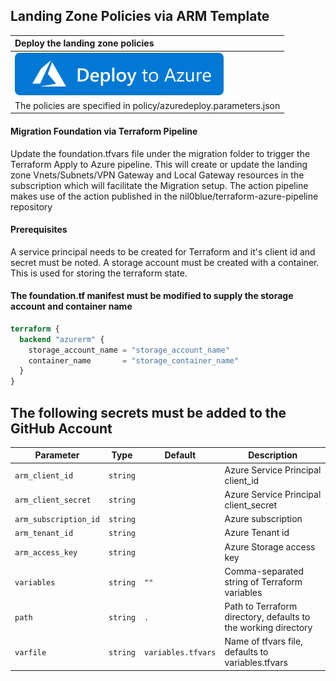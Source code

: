 ## Landing Zone Policies via ARM Template

| Deploy the landing zone policies  |
|:--------------|
|[![Deploy To Azure](https://raw.githubusercontent.com/Azure/azure-quickstart-templates/master/1-CONTRIBUTION-GUIDE/images/deploytoazure.svg?sanitize=true)](https://ms.portal.azure.com/?feature.customportal=false#create/Microsoft.Template/uri/https%3A%2F%2Fraw.githubusercontent.com%2Fnil0blue%2Flandingzone%2Fmaster%2Fpolicy%2Ftoptemplate.json) |
| The policies are specified in policy/azuredeploy.parameters.json |


#### Migration Foundation via Terraform Pipeline
Update the foundation.tfvars file under the migration folder to trigger the Terraform Apply to Azure pipeline. This will create or update the landing zone Vnets/Subnets/VPN Gateway and Local Gateway resources in the subscription which will facilitate the Migration setup. The action pipeline makes use of the action published in the nil0blue/terraform-azure-pipeline repository 




#### Prerequisites
A service principal needs to be created for Terraform and it's client id and secret must be noted.
A storage account must be created with a container. This is used for storing the terraform state.

#### The foundation.tf manifest must be modified to supply the storage account and container name
```terraform
terraform {
  backend "azurerm" {
    storage_account_name = "storage_account_name"
    container_name       = "storage_container_name"
  }
}
```

## The following secrets must be added to the GitHub Account

| Parameter | Type | Default | Description |
|-----------|------|---------|-------------|
| `arm_client_id` | `string` | | Azure Service Principal client_id |
| `arm_client_secret` | `string` | | Azure Service Principal client_secret |
| `arm_subscription_id` | `string` | | Azure subscription |
| `arm_tenant_id` | `string` | | Azure Tenant id |
| `arm_access_key` | `string` | | Azure Storage access key |
| `variables` | `string` | `""` | Comma-separated string of Terraform variables |
| `path` | `string` | `.` | Path to Terraform directory, defaults to the working directory |
| `varfile` | `string` | `variables.tfvars` | Name of tfvars file, defaults to variables.tfvars |
        
        
        
